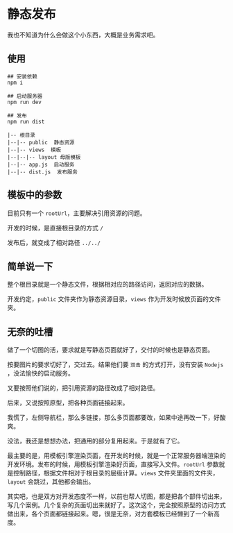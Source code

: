 # 静态发布

我也不知道为什么会做这个小东西，大概是业务需求吧。

## 使用

``` base
## 安装依赖
npm i

## 启动服务器
npm run dev

## 发布
npm run dist
```

```
|-- 根目录
|--|-- public  静态资源
|--|-- views  模板
|--|--|-- layout 母版模板
|--|-- app.js  启动服务
|--|-- dist.js  发布服务
```

## 模板中的参数

目前只有一个 `rootUrl`，主要解决引用资源的问题。

开发的时候，是直接根目录的方式 `/`

发布后，就变成了相对路径 `../../`

## 简单说一下

整个根目录就是一个静态文件，根据相对应的路径访问，返回对应的数据。

开发约定，`public` 文件夹作为静态资源目录，`views` 作为开发时候放页面的文件夹。

## 无奈的吐槽

做了一个切图的活，要求就是写静态页面就好了，交付的时候也是静态页面。

按要图片的要求切好了，交过去。结果他们要 `双击` 的方式打开，没有安装 `Nodejs` ，没法愉快的启动服务。

又要按照他们说的，把引用资源的路径改成了相对路径。

后来，又说按照原型，把各种页面链接起来。

我慌了，左侧导航栏，那么多链接，那么多页面都要改，如果中途再改一下，好酸爽。

没法，我还是想想办法，把通用的部分复用起来。于是就有了它。

最主要的是，用模板引擎渲染页面，在开发的时候，就是一个正常服务器端渲染的开发环境。发布的时候，用模板引擎渲染好页面，直接写入文件。`rootUrl` 参数就是控制路径，根据文件相对于根目录的层级计算。`views` 文件夹里面的文件夹，`layout` 会跳过，其他都会输出。

其实吧，也是双方对开发态度不一样，以前也帮人切图，都是把各个部件切出来，写几个案例。几个复杂的页面切出来就好了。这次这个，完全按照原型的访问方式做出来，各个页面都链接起来。嗯，很是无奈，对方套模板已经懒到了一个新高度。
